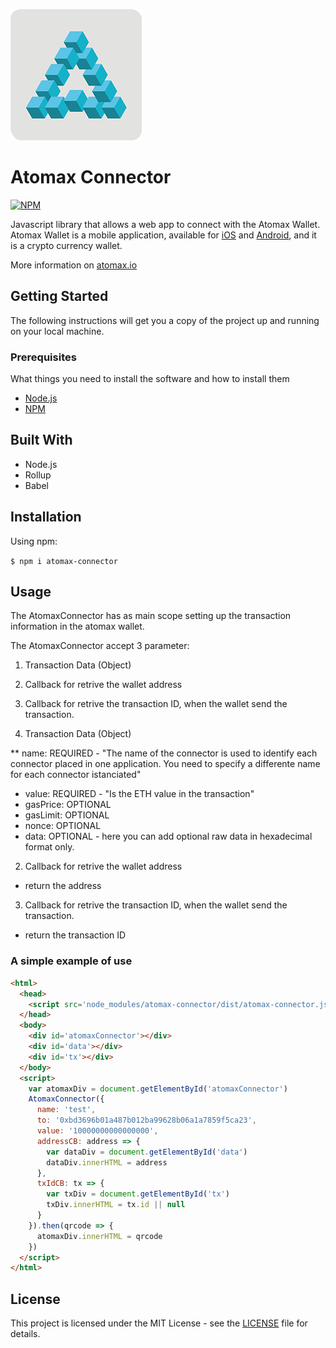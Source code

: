 ![ATOMAX](https://raw.githubusercontent.com/TrustlessLabsLtd/static-files/master/atomax-icon.png)



# Atomax Connector

[![NPM](https://nodei.co/npm/atomax-connector.png)](https://nodei.co/npm/atomax-connector/)

Javascript library that allows a web app to connect with the Atomax Wallet.
Atomax Wallet is a mobile application, available for [iOS](https://itunes.apple.com/us/app/atomax-wallet-lite/id1415885195) and [Android](https://play.google.com/store/apps/details?id=com.atomax_wallet), and it is a crypto currency wallet.

More information on [atomax.io](https://atomax.io/)



## Getting Started

The following instructions will get you a copy of the project up and running on your local machine.

### Prerequisites

What things you need to install the software and how to install them

* [Node.js](https://nodejs.org/)
* [NPM](https://www.npmjs.com/)


## Built With

* Node.js
* Rollup
* Babel

## Installation

Using npm:

`$ npm i atomax-connector`

## Usage

The AtomaxConnector has as main scope setting up the transaction
information in the atomax wallet.

The AtomaxConnector accept 3 parameter:
1. Transaction Data (Object)
2. Callback for retrive the wallet address
3. Callback for retrive the transaction ID, when the wallet send the transaction.


1. Transaction Data (Object)

  ** name: REQUIRED - "The name of the connector is used to identify
  each connector placed in one application. You need to
  specify a differente name for each connector istanciated"

  * value: REQUIRED - "Is the ETH value in the transaction"
  * gasPrice: OPTIONAL
  * gasLimit: OPTIONAL
  * nonce: OPTIONAL
  * data: OPTIONAL - here you can add optional raw data in hexadecimal format only.


2. Callback for retrive the wallet address

  * return the address


3. Callback for retrive the transaction ID, when the wallet send the transaction.

  * return the transaction ID


### A simple example of use

```html
<html>
  <head>
    <script src='node_modules/atomax-connector/dist/atomax-connector.js'></script>
  </head>
  <body>
    <div id='atomaxConnector'></div>
    <div id='data'></div>
    <div id='tx'></div>
  </body>
  <script>
    var atomaxDiv = document.getElementById('atomaxConnector')
    AtomaxConnector({
      name: 'test',
      to: '0xbd3696b01a487b012ba99628b06a1a7859f5ca23',
      value: '10000000000000000',
      addressCB: address => {
        var dataDiv = document.getElementById('data')
        dataDiv.innerHTML = address
      },
      txIdCB: tx => {
        var txDiv = document.getElementById('tx')
        txDiv.innerHTML = tx.id || null
      }
    }).then(qrcode => {
      atomaxDiv.innerHTML = qrcode
    })
  </script>
</html>
```


## License

This project is licensed under the MIT License - see the [LICENSE](LICENSE) file for details.
